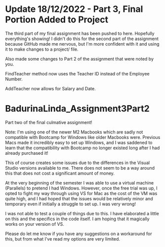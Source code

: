 # Update 18/12/2022 - Part 3, Final Portion Added to Project

The third part of my final assignment has been pushed to here. Hopefully everything's showing! I didn't do this for the second 
part of the assignment because GitHub made me nervous, but I'm more confident with it and using it to make changes to a project/
file.

Also made some changes to Part 2 of the assignment that were noted by you.

FindTeacher method now uses the Teacher ID instead of the Employee Number.

AddTeacher now allows for Salary and Date.

# BadurinaLinda_Assignment3Part2
Part two of the final culmative assignment!

Note: I'm using one of the newer M2 Macbooks which are sadly not compatible with Bootcamp for Windows like older Macbooks were. 
Previous Macs made it incredibly easy to set up Windows, and I was saddened to learn that the compatibility with Bootcamp no 
longer existed long after I had already purchased it!

This of course creates some issues due to the differences in the Visual Studio versions available to me. There does not seem 
to be a way around this that does not cost a significant amount of money.

At the very beginning of the semester I was able to use a virtual machine (Parallels) to pretend I had Windows. However, once 
the free trial was up, I opted to fight my way through using VS for Mac as the cost of the VM was quite high, and I had hoped
that the issues would be relatively minor and temporary even if initially a struggle to set up. I was very wrong!

I was not able to test a couple of things due to this. I have elaborated a little on this and the specifics in the code itself.
I am hoping that it magically works on your version of VS.

Please do let me know if you have any suggestions on a workaround for this, but from what I've read my options are very limited.
